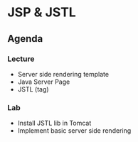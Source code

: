 # JSP & JSTL

## Agenda

### Lecture

* Server side rendering template
* Java Server Page
* JSTL (tag)

### Lab

* Install JSTL lib in Tomcat
* Implement basic server side rendering

